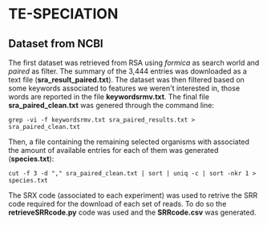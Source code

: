 # TE-SPECIATION

## Dataset from NCBI 

The first dataset was retrieved from RSA using _formica_ as search world and _paired_ as filter. The summary of the 3,444 entries was downloaded as a text file (**sra_result_paired.txt**).
The dataset was then filtered based on some keywords associated to features we weren't interested in, those words are reported in the file **keywordsrmv.txt**.
The final file **sra_paired_clean.txt** was genered through the command line:
```shell
grep -vi -f keywordsrmv.txt sra_paired_results.txt > sra_paired_clean.txt
```
Then, a file containing the remaining selected organisms with associated the amount of available entries for each of them was generated (**species.txt**):
```shell
cut -f 3 -d "," sra_paired_clean.txt | sort | uniq -c | sort -nkr 1 > species.txt
```

The SRX code (associated to each experiment) was used to retrive the SRR code required for the download of each set of reads. To do so
 the **retrieveSRRcode.py** code was used and the **SRRcode.csv** was generated. 
